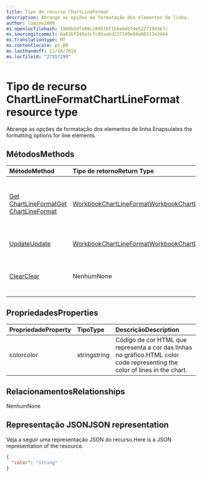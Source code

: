 ```yaml
---
title: Tipo de recurso ChartLineFormat
description: Abrange as opções de formatação dos elementos de linha.
author: lumine2008
ms.openlocfilehash: 1940b5dfe09c2895fbf1b8eb6bf4e5227194367c
ms.sourcegitcommit: 6a82bf240a3cfc0baabd227349e08a08311e3d44
ms.translationtype: MT
ms.contentlocale: pt-BR
ms.lasthandoff: 12/18/2018
ms.locfileid: "27357299"
---
```

# <a name="chartlineformat-resource-type"></a><span data-ttu-id="ad3b1-103">Tipo de recurso ChartLineFormat</span><span class="sxs-lookup"><span data-stu-id="ad3b1-103">ChartLineFormat resource type</span></span>

<span data-ttu-id="ad3b1-104">Abrange as opções de formatação dos elementos de linha.</span><span class="sxs-lookup"><span data-stu-id="ad3b1-104">Enapsulates the formatting options for line elements.</span></span>


## <a name="methods"></a><span data-ttu-id="ad3b1-105">Métodos</span><span class="sxs-lookup"><span data-stu-id="ad3b1-105">Methods</span></span>

| <span data-ttu-id="ad3b1-106">Método</span><span class="sxs-lookup"><span data-stu-id="ad3b1-106">Method</span></span>           | <span data-ttu-id="ad3b1-107">Tipo de retorno</span><span class="sxs-lookup"><span data-stu-id="ad3b1-107">Return Type</span></span>    |<span data-ttu-id="ad3b1-108">Descrição</span><span class="sxs-lookup"><span data-stu-id="ad3b1-108">Description</span></span>|
|:---------------|:--------|:----------|
|[<span data-ttu-id="ad3b1-109">Get ChartLineFormat</span><span class="sxs-lookup"><span data-stu-id="ad3b1-109">Get ChartLineFormat</span></span>](../api/chartlineformat-get.md) | [<span data-ttu-id="ad3b1-110">WorkbookChartLineFormat</span><span class="sxs-lookup"><span data-stu-id="ad3b1-110">WorkbookChartLineFormat</span></span>](chartlineformat.md) |<span data-ttu-id="ad3b1-111">Leia as propriedades e os relacionamentos do objeto chartLineFormat.</span><span class="sxs-lookup"><span data-stu-id="ad3b1-111">Read properties and relationships of chartLineFormat object.</span></span>|
|[<span data-ttu-id="ad3b1-112">Update</span><span class="sxs-lookup"><span data-stu-id="ad3b1-112">Update</span></span>](../api/chartlineformat-update.md) | [<span data-ttu-id="ad3b1-113">WorkbookChartLineFormat</span><span class="sxs-lookup"><span data-stu-id="ad3b1-113">WorkbookChartLineFormat</span></span>](chartlineformat.md) |<span data-ttu-id="ad3b1-114">Atualize o objeto ChartLineFormat.</span><span class="sxs-lookup"><span data-stu-id="ad3b1-114">Update ChartLineFormat object.</span></span> |
|[<span data-ttu-id="ad3b1-115">Clear</span><span class="sxs-lookup"><span data-stu-id="ad3b1-115">Clear</span></span>](../api/chartlineformat-clear.md)|<span data-ttu-id="ad3b1-116">Nenhum</span><span class="sxs-lookup"><span data-stu-id="ad3b1-116">None</span></span>|<span data-ttu-id="ad3b1-117">Limpe a formatação da linha de um elemento do gráfico.</span><span class="sxs-lookup"><span data-stu-id="ad3b1-117">Clear the line format of a chart element.</span></span>|

## <a name="properties"></a><span data-ttu-id="ad3b1-118">Propriedades</span><span class="sxs-lookup"><span data-stu-id="ad3b1-118">Properties</span></span>
| <span data-ttu-id="ad3b1-119">Propriedade</span><span class="sxs-lookup"><span data-stu-id="ad3b1-119">Property</span></span>     | <span data-ttu-id="ad3b1-120">Tipo</span><span class="sxs-lookup"><span data-stu-id="ad3b1-120">Type</span></span>   |<span data-ttu-id="ad3b1-121">Descrição</span><span class="sxs-lookup"><span data-stu-id="ad3b1-121">Description</span></span>|
|:---------------|:--------|:----------|
|<span data-ttu-id="ad3b1-122">color</span><span class="sxs-lookup"><span data-stu-id="ad3b1-122">color</span></span>|<span data-ttu-id="ad3b1-123">string</span><span class="sxs-lookup"><span data-stu-id="ad3b1-123">string</span></span>|<span data-ttu-id="ad3b1-124">Código de cor HTML que representa a cor das linhas no gráfico.</span><span class="sxs-lookup"><span data-stu-id="ad3b1-124">HTML color code representing the color of lines in the chart.</span></span>|

## <a name="relationships"></a><span data-ttu-id="ad3b1-125">Relacionamentos</span><span class="sxs-lookup"><span data-stu-id="ad3b1-125">Relationships</span></span>
<span data-ttu-id="ad3b1-126">Nenhum</span><span class="sxs-lookup"><span data-stu-id="ad3b1-126">None</span></span>


## <a name="json-representation"></a><span data-ttu-id="ad3b1-127">Representação JSON</span><span class="sxs-lookup"><span data-stu-id="ad3b1-127">JSON representation</span></span>

<span data-ttu-id="ad3b1-128">Veja a seguir uma representação JSON do recurso.</span><span class="sxs-lookup"><span data-stu-id="ad3b1-128">Here is a JSON representation of the resource.</span></span>

<!--{
  "blockType": "resource",
  "baseType": "microsoft.graph.entity",
  "optionalProperties": [],
  "@odata.type": "microsoft.graph.workbookChartLineFormat"
}-->

```json
{
  "color": "string"
}

```

<!-- uuid: 8fcb5dbc-d5aa-4681-8e31-b001d5168d79
2015-10-25 14:57:30 UTC -->
<!-- {
  "type": "#page.annotation",
  "description": "ChartLineFormat resource",
  "keywords": "",
  "section": "documentation",
  "tocPath": ""
}-->